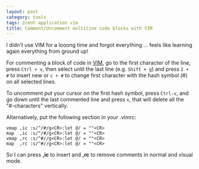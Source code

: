 ```yaml
---
layout: post
category: tools
tags: 2cent application vim
title: Comment/Uncomment multiline code blocks with VIM
---
```

I didn't use VIM for a looong time and forgot everything ... feels like learning again everything from ground up!

For commenting a block of code in [VIM](http://vim.org), go to the first character of the line, press `Ctrl + v`, then select until the last line (e.g. `Shift + g`) and press `I + #` to insert new or `c + #` to change first character with the hash symbol (#) on all selected lines.

To uncomment put your cursor on the first hash symbol, press `Ctrl-v`, and go down until the last commented line and press `x`, that will delete all the "#-characters" vertically.

Alternatively, put the following section in your .vimrc:

    vmap ,ic :s/^/#/g<CR>:let @/ = ""<CR>
    map  ,ic :s/^/#/g<CR>:let @/ = ""<CR>
    vmap ,rc :s/^#//g<CR>:let @/ = ""<CR>
    map  ,rc :s/^#//g<CR>:let @/ = ""<CR>

So I can press **,ic** to insert and **,rc** to remove comments in normal and visual mode.
